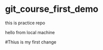 # git_course_first_demo
this is practice repo

<p>hello from local machine </p>
#Thius is my first change